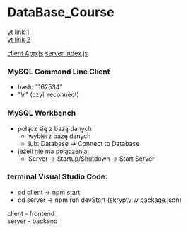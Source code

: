 # DataBase_Course

[yt link 1](https://www.youtube.com/watch?v=T8mqZZ0r-RA)     
[yt link 2](https://www.youtube.com/watch?v=3YrOOia3-mo)

[client App.js](https://github.com/matCh00/DataBase_Course/blob/main/client/src/App.js)
[server index.js](https://github.com/matCh00/DataBase_Course/blob/main/server/index.js)

### MySQL Command Line Client
+ hasło "162534"
+ "\r" (czyli reconnect)

### MySQL Workbench
+ połącz się z bazą danych
    + wybierz bazę danych
    + lub: Database -> Connect to Database
+ jeżeli nie ma połączenia:
    + Server -> Startup/Shutdown -> Start Server

### terminal Visual Studio Code:
+ cd client  ->  npm start
+ cd server  ->  npm run devStart (skrypty w package.json)


client - frontend     
server - backend
